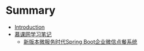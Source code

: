 # Summary

* [Introduction](README.md)
* [慕课网学习笔记](imooc/README.md)
  * [新版本微服务时代Spring Boot企业微信点餐系统](imooc/spring-boot-wechat/README.md)